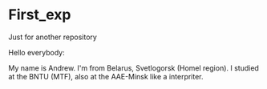 # First_exp
Just for another repository

Hello everybody:

My name is Andrew. I'm from Belarus, Svetlogorsk (Homel region). I studied at the BNTU (MTF), also at the AAE-Minsk like a interpriter.
